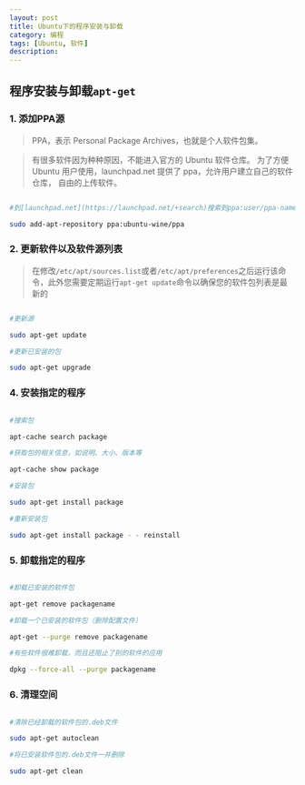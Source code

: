 ```yaml
---
layout: post
title: Ubuntu下的程序安装与卸载
category: 编程
tags: [Ubuntu, 软件]
description: 
---
```


## 程序安装与卸载`apt-get`

### 1. 添加PPA源

> PPA，表示 Personal Package Archives，也就是个人软件包集。

> 有很多软件因为种种原因，不能进入官方的 Ubuntu 软件仓库。 为了方便 Ubuntu 用户使用，launchpad.net 提供了 ppa，允许用户建立自己的软件仓库， 自由的上传软件。

```sh

#到[launchpad.net](https://launchpad.net/+search)搜索到ppa:user/ppa-name之后

sudo add-apt-repository ppa:ubuntu-wine/ppa

```

### 2. 更新软件以及软件源列表

> 在修改`/etc/apt/sources.list`或者`/etc/apt/preferences`之后运行该命令，此外您需要定期运行`apt-get update`命令以确保您的软件包列表是最新的

```sh

#更新源

sudo apt-get update 

#更新已安装的包

sudo apt-get upgrade 

```

### 4. 安装指定的程序

```sh

#搜索包

apt-cache search package 

#获取包的相关信息，如说明、大小、版本等

apt-cache show package 

#安装包

sudo apt-get install package 

#重新安装包

sudo apt-get install package - - reinstall 

```

### 5. 卸载指定的程序

```sh

#卸载已安装的软件包

apt-get remove packagename

#卸载一个已安装的软件包（删除配置文件）

apt-get --purge remove packagename

#有些软件很难卸载，而且还阻止了别的软件的应用

dpkg --force-all --purge packagename

```

### 6. 清理空间

```sh

#清除已经卸载的软件包的.deb文件

sudo apt-get autoclean 

#将已安装软件包的.deb文件一并删除

sudo apt-get clean 

```

